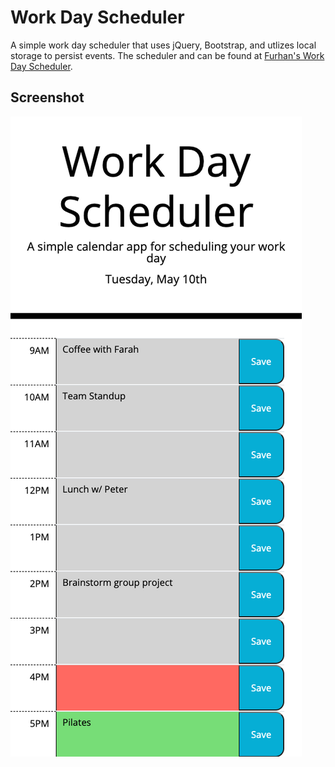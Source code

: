 # Work Day Scheduler
A simple work day scheduler that uses jQuery, Bootstrap, and utlizes local storage to persist events. The scheduler and can be found at [Furhan's Work Day Scheduler](https://scheduler.furhan.dev). 

## Screenshot
![Screenshot](./assets/img/screenshot.png?raw=true)
